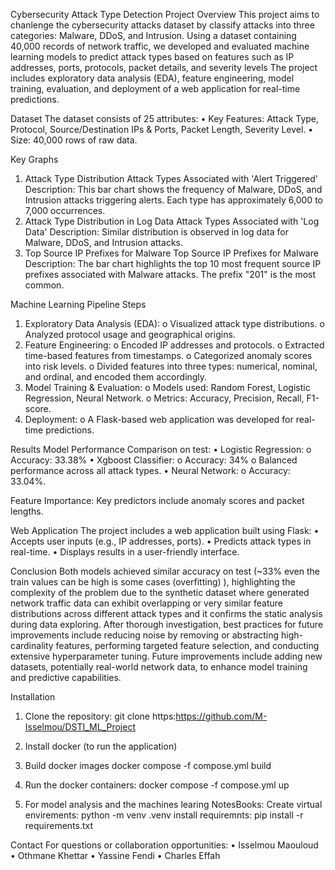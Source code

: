 Cybersecurity Attack Type Detection
Project Overview
This project aims to chanlenge the cybersecurity attacks dataset by classify attacks into three categories: Malware, DDoS, and Intrusion. Using a dataset containing 40,000 records of network traffic, we developed and evaluated machine learning models to predict attack types based on features such as IP addresses, ports, protocols, packet details, and severity levels
The project includes exploratory data analysis (EDA), feature engineering, model training, evaluation, and deployment of a web application for real-time predictions.
 
Dataset
The dataset consists of 25 attributes:
•	Key Features: Attack Type, Protocol, Source/Destination IPs & Ports, Packet Length, Severity Level.
•	Size: 40,000 rows of raw data.
 
Key Graphs
1. Attack Type Distribution
Attack Types Associated with 'Alert Triggered'
Description: This bar chart shows the frequency of Malware, DDoS, and Intrusion attacks triggering alerts. Each type has approximately 6,000 to 7,000 occurrences.
1. Attack Type Distribution in Log Data
Attack Types Associated with 'Log Data'
Description: Similar distribution is observed in log data for Malware, DDoS, and Intrusion attacks.
1. Top Source IP Prefixes for Malware
Top Source IP Prefixes for Malware
Description: The bar chart highlights the top 10 most frequent source IP prefixes associated with Malware attacks. The prefix "201" is the most common.
 
Machine Learning Pipeline
Steps
1.	Exploratory Data Analysis (EDA):
o	Visualized attack type distributions.
o	Analyzed protocol usage and geographical origins.
2.	Feature Engineering:
o	Encoded IP addresses and protocols.
o	Extracted time-based features from timestamps.
o	Categorized anomaly scores into risk levels.
o   Divided features into three types: numerical, nominal, and ordinal, and encoded them accordingly.
3.	Model Training & Evaluation:
o	Models used: Random Forest, Logistic Regression, Neural Network.
o	Metrics: Accuracy, Precision, Recall, F1-score.
4.	Deployment:
o	A Flask-based web application was developed for real-time predictions.
 
Results
Model Performance Comparison on test:
•	Logistic Regression:
o	Accuracy: 33.38%
•   Xgboost Classifier:
o   Accuracy: 34%
o	Balanced performance across all attack types.
•	Neural Network:
o	Accuracy: 33.04%.

Feature Importance:
Key predictors include anomaly scores and packet lengths.
 
Web Application
The project includes a web application built using Flask:
•	Accepts user inputs (e.g., IP addresses, ports).
•	Predicts attack types in real-time.
•	Displays results in a user-friendly interface.
 
Conclusion
Both models achieved similar accuracy on test (~33% even the train values can be high is some cases (overfitting) ), highlighting the complexity of the problem due to the synthetic dataset where generated network traffic data can exhibit overlapping or very similar feature distributions across different attack types and it confirms the static analysis during data exploring.
After thorough investigation, best practices for future improvements include reducing noise by removing or abstracting high-cardinality features, performing targeted feature selection, and conducting extensive hyperparameter tuning.
Future improvements include adding new datasets, potentially real-world network data, to enhance model training and predictive capabilities.
 
Installation
1.	Clone the repository:
git clone https:https://github.com/M-Isselmou/DSTI_ML_Project

2.	Install docker (to run the application)

3.	Build docker images
docker compose -f compose.yml build

4.	Run the docker containers:
docker compose -f compose.yml up

5.	For model analysis and the machines learing NotesBooks:
Create virtual envirements: python -m venv .venv
install requiremnts: pip install -r requirements.txt
 
Contact
For questions or collaboration opportunities:
•	Isselmou Maouloud
•	Othmane Khettar
•	Yassine Fendi
•	Charles Effah
